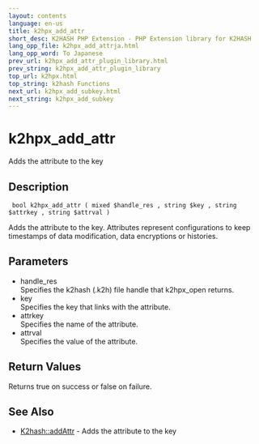 ```yaml
---
layout: contents
language: en-us
title: k2hpx_add_attr
short_desc: K2HASH PHP Extension - PHP Extension library for K2HASH
lang_opp_file: k2hpx_add_attrja.html
lang_opp_word: To Japanese
prev_url: k2hpx_add_attr_plugin_library.html
prev_string: k2hpx_add_attr_plugin_library
top_url: k2hpx.html
top_string: k2hash Functions
next_url: k2hpx_add_subkey.html
next_string: k2hpx_add_subkey
---
```


# k2hpx_add_attr
Adds the attribute to the key

## Description
```
 bool k2hpx_add_attr ( mixed $handle_res , string $key , string $attrkey , string $attrval )
```
Adds the attribute to the key. Attributes represent configurations to keep timestamps of data modification, data encryptions or histories. 

## Parameters
- handle_res  
Specifies the k2hash (.k2h) file handle that k2hpx_open returns.
- key  
Specifies the key that links with the attribute.
- attrkey  
Specifies the name of the attribute.
- attrval  
Specifies the value of the attribute.

## Return Values
Returns true on success or false on failure. 

## See Also
- [K2hash::addAttr](k2h_addattr.html) - Adds the attribute to the key
